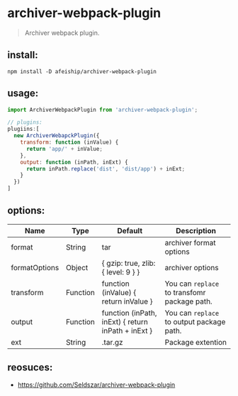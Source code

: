 # archiver-webpack-plugin
> Archiver webpack plugin.

## install:
```shell
npm install -D afeiship/archiver-webpack-plugin
```

## usage:
```js
import ArchiverWebpackPlugin from 'archiver-webpack-plugin';

// plugins:
plugiins:[
  new ArchiverWebapckPlugin({
    transform: function (inValue) {
      return 'app/' + inValue;
    },
    output: function (inPath, inExt) {
      return inPath.replace('dist', 'dist/app') + inExt;
    }
  })
]
```

## options:
| Name          | Type     | Default                            | Description                               |
| ------------- | -------- | ---------------------------------- | ----------------------------------------- |
| format        | String   | tar                                | archiver format options                   |
| formatOptions | Object   | { gzip: true, zlib: { level: 9 } } | archiver options                          |
| transform     | Function | function (inValue) { return inValue }         | You can `replace` to transfomr package path. |
| output        | Function | function (inPath, inExt) { return inPath + inExt }         | You can `replace` to output package path. |
| ext           | String    | .tar.gz         | Package extention |



## reosuces:
+ https://github.com/Seldszar/archiver-webpack-plugin
